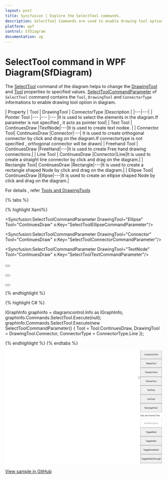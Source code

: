 ```yaml
---
layout: post
title: Syncfusion | Explore the SelectTool commands.
description: SelectTool Commands are used to enable drawing tool options such as ConnectorTool, Node (Rectangel, Ellipse) in diagram.
platform: wpf
control: SfDiagram
documentation: ug
---
```


# SelectTool command in WPF Diagram(SfDiagram)

The [SelectTool](https://help.syncfusion.com/cr/wpf/Syncfusion.UI.Xaml.Diagram.IDiagramCommands.html#Syncfusion_UI_Xaml_Diagram_IDiagramCommands_SelectTool) command of the diagram helps to change the [DrawingTool](https://help.syncfusion.com/cr/wpf/Syncfusion.UI.Xaml.Diagram.SfDiagram.html#Syncfusion_UI_Xaml_Diagram_SfDiagram_DrawingTool) and [Tool](https://help.syncfusion.com/cr/wpf/Syncfusion.UI.Xaml.Diagram.SfDiagram.html#Syncfusion_UI_Xaml_Diagram_SfDiagram_Tool) properties to specified values. [SelectToolCommandParameter](https://help.syncfusion.com/cr/wpf/Syncfusion.UI.Xaml.Diagram.SelectToolCommandParameter.html) of `SelectTool` command contains the `Tool`, `DrawingTool` and `ConnectorType` informations to enable drawing tool option in diagram.

| Property | Tool | DrawingTool | ConnectorType  |Description |
|---|---|
| Pointer Tool |--- |--- |--- |It is used to select the elements in the diagram.If parameter is not specified , it acts as pointer tool|
| Text Tool | ContinuesDraw |TextNode|---|It is used to create text nodee. |
| Connector Tool| ContinuesDraw |Connector|---| It is used to create orthogonal connector by click and drag on the diagram.If connectortype is not specified , orthogonal connector will be drawn|
| Freehand Tool | ContinuesDraw |FreeHand|---|It is used to create Free hand drawing connections.|
| Line Tool | ContinuesDraw |Connector|Line|It is used to create a straight line connector by click and drag on the diagram.|
| Rectangle Tool| ContinuesDraw |Rectangle|---|It is used to create a rectangle shaped Node by click and drag on the diagram.|
| Ellipse Tool| ContinuesDraw |Ellipse|---|It is used to create an ellipse shaped Node by click and drag on the diagram.|

For details , refer [Tools and DrawingTools](https://help.syncfusion.com/wpf/diagram/tools) 

{% tabs %}

{% highlight Xaml%}

 <Syncfusion:SelectToolCommandParameter DrawingTool="Ellipse" Tool="ContinuesDraw"  x:Key="SelectToolEllipseCommandParameter"/>
 
 <Syncfusion:SelectToolCommandParameter DrawingTool="Connector" Tool="ContinuesDraw"  x:Key="SelectToolConnectorCommandParameter"/>
 
 <Syncfusion:SelectToolCommandParameter DrawingTool="TextNode" Tool="ContinuesDraw"  x:Key="SelectToolTextCommandParameter"/>
 

<Button Height="50" Content="ConnectorTool" Name="Connector" Command="Syncfusion:DiagramCommands.SelectTool" CommandParameter="{StaticResource SelectToolConnectorCommandParameter}"></Button>

<Button Height="50" Content="EllipseTool" Name="Ellipse" Command="Syncfusion:DiagramCommands.SelectTool" CommandParameter="{StaticResource SelectToolEllipseCommandParameter}"></Button>

<Button Height="50" Content="TextTool" Name="TextNode" Command="Syncfusion:DiagramCommands.SelectTool" CommandParameter="{StaticResource SelectToolTextCommandParameter}"></Button>

{% endhighlight %}

{% highlight C# %}

IGraphInfo graphinfo = diagramcontrol.Info as IGraphInfo;
graphinfo.Commands.SelectTool.Execute(null);
graphinfo.Commands.SelectTool.Execute(new SelectToolCommandParameter() 
{ 
    Tool = Tool.ContinuesDraw, DrawingTool = DrawingTool.Connector, ConnectorType = ConnectorType.Line 
});

{% endhighlight %}
{% endtabs %}

![Gif for SelectTool command](Commands_Images/Commands_SelectTool.gif)

[View sample in GitHub](https://github.com/SyncfusionExamples/WPF-Diagram-Examples/tree/master/Samples/Commands/SelectToolCommand)